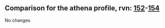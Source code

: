 ## Comparison for the athena profile, rvn: [152](https://github.com/PRO100KatYT/FortniteProfileRevisions/tree/main/profiles/athena/152%20athena.json)-[154](https://github.com/PRO100KatYT/FortniteProfileRevisions/tree/main/profiles/athena/154%20athena.json)

No changes
